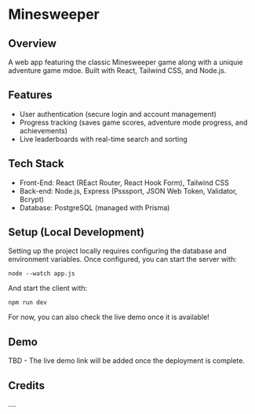 # Minesweeper
## Overview
A web app featuring the classic Minesweeper game along with a uniquie adventure game mdoe. Built with React, Tailwind CSS, and Node.js.

## Features
* User authentication (secure login and account management)
* Progress tracking (saves game scores, adventure mode progress, and achievements)
* Live leaderboards with real-time search and sorting

## Tech Stack
* Front-End: React (REact Router, React Hook Form), Tailwind CSS
* Back-end: Node.js, Express (Psssport, JSON Web Token, Validator, Bcrypt)
* Database: PostgreSQL (managed with Prisma)

## Setup (Local Development)
Setting up the project locally requires configuring the database and environment variables. Once configured, you can start the server with:
```
node --watch app.js
```

And start the client with:
```
npm run dev
```

For now, you can also check the live demo once it is available!

## Demo
TBD - The live demo link will be added once the deployment is complete.

## Credits
....
